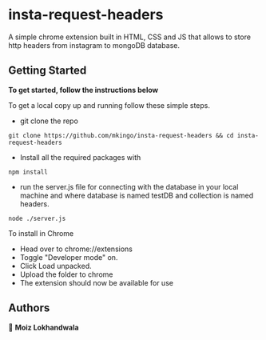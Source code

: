 # insta-request-headers

A simple chrome extension built in HTML, CSS and JS that allows to store http headers from instagram to mongoDB database.

## Getting Started

**To get started, follow the instructions below**

To get a local copy up and running follow these simple steps.

- git clone the repo

```
git clone https://github.com/mkingo/insta-request-headers && cd insta-request-headers
```

- Install all the required packages with

```
npm install
```
- run the server.js file for connecting with the database in your local machine and where database is named testDB and collection is named headers.

```
node ./server.js
```

To install in Chrome

- Head over to chrome://extensions
- Toggle "Developer mode" on.
- Click Load unpacked.
- Upload the folder to chrome
- The extension should now be available for use


## Authors

👤 **Moiz Lokhandwala**

